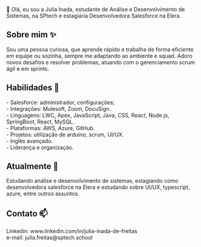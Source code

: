 👋 Olá, eu sou a Julia Inada, estudante de Análise e Desenvolvimento de Sistemas, na SPtech e estagiária Desenvolvedora Salesforce na Elera. 

<h2> Sobre mim ✨</h2>
  Sou uma pessoa curiosa, que aprende rápido e trabalha de forma eficiente em equipe ou sozinha, sempre me adaptando ao ambiente e squad. Adoro novos desafios e resolver problemas, atuando com o gerenciamento scrum ágil e em sprints.

<h2> Habilidades 🔭</h2>
  - Salesforce: administrador, configurações;<br>
     - Integrações: Mulesoft, Zoom, DocuSign.<br>
  - Linguagens: LWC, Apex, JavaScript, Java, CSS, React, Node.js, SpringBoot, React, MySQL.<br>
  - Plataformas: AWS, Azure, GitHub.<br>
  - Projetos: utilização de arduíno, scrum, UI/UX.<br>
  - Inglês avançado.<br>
  - Liderança e organização.

  <h2> Atualmente 🌱</h2>
  Estudando análise e desenvolvimento de sistemas, estagiando como desenvolvedora salesforce na Elera e estudando sobre UI/UX, typescript, azure, entre outros assuntos. 

  <h2>Contato 📫</h2>
  Linkedin: www.linkedin.com/in/julia-inada-de-freitas <br>
  e-mail: julia.freitas@sptech.school
<!--
**JuliaIFreitas/JuliaIFreitas** is a ✨ _special_ ✨ repository because its `README.md` (this file) appears on your GitHub profile.

Here are some ideas to get you started:

- 🔭 I’m currently working on ...
- 🌱 I’m currently learning ...
- 👯 I’m looking to collaborate on ...
- 🤔 I’m looking for help with ...
- 💬 Ask me about ...
- 📫 How to reach me: ...
- 😄 Pronouns: ...
- ⚡ Fun fact: ...
-->
  
